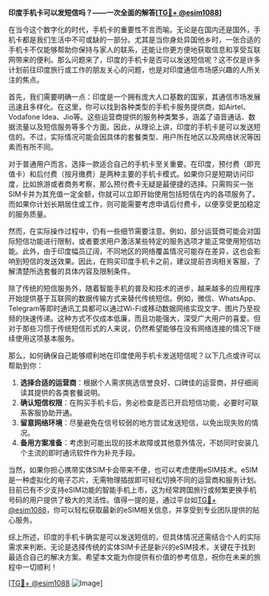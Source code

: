 **印度手机卡可以发短信吗？——一次全面的解答[[TG💪+ @esim1088](https://t.me/s/esim1088)]**

在当今这个数字化的时代，手机卡的重要性不言而喻。无论是在国内还是国外，手机卡都是我们生活中不可或缺的一部分。尤其是当你身处异国他乡时，一张合适的手机卡不仅能够帮助你保持与家人的联系，还能让你更方便地获取信息和享受互联网带来的便利。那么问题来了，印度的手机卡是否可以发送短信呢？这不仅是许多计划前往印度旅行或工作的朋友关心的问题，也是对印度通信市场感兴趣的人所关注的焦点。

首先，我们需要明确一点：印度是一个拥有庞大人口基数的国家，其通信市场发展迅速且多样化。在这里，你可以找到各种类型的手机卡服务提供商，如Airtel、Vodafone Idea、Jio等。这些运营商提供的服务种类繁多，涵盖了语音通话、数据流量以及短信服务等多个方面。因此，从理论上讲，印度的手机卡是可以发送短信的。不过，实际情况可能会因具体的套餐类型、用户所在地区以及网络状况等因素而有所不同。

对于普通用户而言，选择一款适合自己的手机卡至关重要。在印度，预付费（即充值卡）和后付费（按月缴费）是两种主要的手机卡模式。如果你只是短期访问印度，比如旅游或者商务考察，那么预付费卡无疑是最便捷的选择。只需购买一张SIM卡并为其充值一定金额，你就可以立即开始使用包括短信在内的各项服务了。而如果你计划长期居住或工作，则可能需要考虑申请后付费卡，以便享受更加稳定的服务质量。

然而，在实际操作过程中，仍有一些细节需要注意。例如，部分运营商可能会对国际短信功能进行限制，或者要求用户激活某些特定的服务选项才能正常使用短信功能。此外，由于印度幅员辽阔，不同地区的网络覆盖情况可能存在差异，这也会影响到短信的发送效果。因此，在购买印度手机卡之前，建议提前咨询相关客服，了解清楚所选套餐的具体内容及限制条件。

除了传统的短信服务外，随着智能手机的普及和技术的进步，越来越多的应用程序开始提供基于互联网的数据传输方式来替代传统短信。例如，微信、WhatsApp、Telegram等即时通讯工具都可以通过Wi-Fi或移动数据网络实现文字、图片乃至视频的快速传递。这种方式不仅成本低廉，而且功能强大，深受广大用户的喜爱。但对于那些习惯于传统短信形式的人来说，仍然希望能够在没有网络连接的情况下继续使用这项基本服务。

那么，如何确保自己能够顺利地在印度使用手机卡发送短信呢？以下几点或许可以帮助到你：

1. **选择合适的运营商**：根据个人需求挑选信誉良好、口碑佳的运营商，并仔细阅读其提供的各类套餐说明。
2. **确认短信权限**：在购买手机卡后，务必检查是否已开启短信功能，必要时可联系客服协助开通。
3. **留意网络环境**：尽量避免在信号较弱的地方尝试发送短信，以免出现失败的情况。
4. **备用方案准备**：考虑到可能出现的技术故障或其他意外情况，不妨同时安装几个主流的即时通讯软件作为补充手段。

当然，如果你担心携带实体SIM卡会带来不便，也可以考虑使用eSIM技术。eSIM是一种虚拟化的电子芯片，无需物理插拔即可轻松切换不同的运营商和服务计划。目前已有不少支持eSIM功能的智能手机上市，这为经常跨国旅行或频繁更换手机号码的用户提供了极大的灵活性。值得一提的是，通过平台如[TG💪+ @esim1088](https://t.me/s/esim1088)，你可以轻松获取最新的eSIM相关信息，并享受到专业团队提供的贴心服务。

综上所述，印度的手机卡确实是可以发送短信的，但具体情况还需结合个人的实际需求来判断。无论是选择传统的实体SIM卡还是新兴的eSIM技术，关键在于找到最适合自己的解决方案。希望本文能为你提供有价值的参考信息，祝你在未来的旅程中一切顺利！

[[TG💪+ @esim1088](https://t.me/s/esim1088) ![Image](https://i.postimg.cc/4NQfJmqS/Snipaste-2025-05-13-00-14-12.png)]